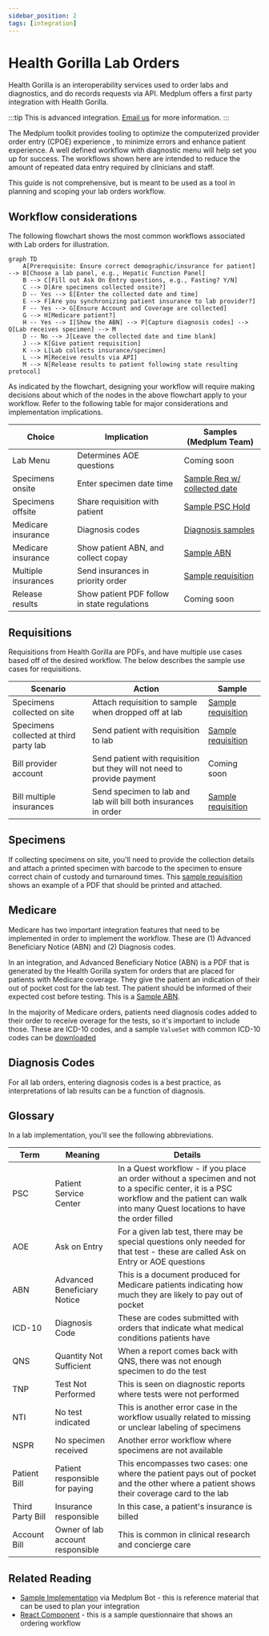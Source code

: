 ```yaml
---
sidebar_position: 2
tags: [integration]
---
```


# Health Gorilla Lab Orders

Health Gorilla is an interoperability services used to order labs and diagnostics, and do records requests via API. Medplum offers a first party integration with Health Gorilla.

:::tip
This is advanced integration. [Email us](mailto:info+healthgorilla@medplum.com?subject=Health%20Gorilla%20Integration%20for%20Medplum) for more information.
:::

The Medplum toolkit provides tooling to optimize the computerized provider order entry (CPOE) experience , to minimize errors and enhance patient experience. A well defined workflow with diagnostic menu will help set you up for success. The workflows shown here are intended to reduce the amount of repeated data entry required by clinicians and staff.

This guide is not comprehensive, but is meant to be used as a tool in planning and scoping your lab orders workflow.

## Workflow considerations

The following flowchart shows the most common workflows associated with Lab orders for illustration.

```mermaid
graph TD
    A[Prerequisite: Ensure correct demographic/insurance for patient] --> B[Choose a lab panel, e.g., Hepatic Function Panel]
    B --> C[Fill out Ask On Entry questions, e.g., Fasting? Y/N]
    C --> D[Are specimens collected onsite?]
    D -- Yes --> E[Enter the collected date and time]
    E --> F[Are you synchronizing patient insurance to lab provider?]
    F -- Yes --> G[Ensure Account and Coverage are collected]
    G --> H[Medicare patient?]
    H -- Yes --> I[Show the ABN] --> P[Capture diagnosis codes] --> Q[Lab receives specimen] --> M
    D -- No --> J[Leave the collected date and time blank]
    J --> K[Give patient requisition]
    K --> L[Lab collects insurance/specimen]
    L --> M[Receive results via API]
    M --> N[Release results to patient following state resulting protocol]
```

As indicated by the flowchart, designing your workflow will require making decisions about which of the nodes in the above flowchart apply to your workflow. Refer to the following table for major considerations and implementation implications.

| Choice              | Implication                                  | Samples (Medplum Team)                                                                                                |
| ------------------- | -------------------------------------------- | --------------------------------------------------------------------------------------------------------------------- |
| Lab Menu            | Determines AOE questions                     | Coming soon                                                                                                           |
| Specimens onsite    | Enter specimen date time                     | [Sample Req w/ collected date](https://drive.google.com/file/d/1gVvhw-2OnW9IlwZU2ly13jZGbGMAyW0O/view?usp=drive_link) |
| Specimens offsite   | Share requisition with patient               | [Sample PSC Hold](https://drive.google.com/file/d/1EIwAmFxrgdvRNBbL3p9pm4RarKXUS-ET/view?usp=drive_link)              |
| Medicare insurance  | Diagnosis codes                              | [Diagnosis samples](https://drive.google.com/file/d/1cFHGBud9IlGH86yilxe-KkDxGUbGr2Mn/view?usp=drive_link)            |
| Medicare insurance  | Show patient ABN, and collect copay          | [Sample ABN](https://drive.google.com/file/d/1l6VbtqdlkDbCJr_DPQwfKOpoaRo2giTM/view?usp=drive_link)                   |
| Multiple insurances | Send insurances in priority order            | [Sample requisition](https://drive.google.com/file/d/1QMrLkP71ysQEMIi3EOKx0BWeJOATUeCw/view?usp=drive_link)           |
| Release results     | Show patient PDF follow in state regulations | Coming soon                                                                                                           |

## Requisitions

Requisitions from Health Gorilla are PDFs, and have multiple use cases based off of the desired workflow. The below describes the sample use cases for requisitions.

| Scenario                               | Action                                                                  | Sample                                                                                                      |
| -------------------------------------- | ----------------------------------------------------------------------- | ----------------------------------------------------------------------------------------------------------- |
| Specimens collected on site            | Attach requisition to sample when dropped off at lab                    | [Sample requisition](https://drive.google.com/file/d/1EIwAmFxrgdvRNBbL3p9pm4RarKXUS-ET/view?usp=drive_link) |
| Specimens collected at third party lab | Send patient with requisition to lab                                    | [Sample requisition](https://drive.google.com/file/d/1EIwAmFxrgdvRNBbL3p9pm4RarKXUS-ET/view?usp=drive_link) |
| Bill provider account                  | Send patient with requisition but they will not need to provide payment | Coming soon                                                                                                 |
| Bill multiple insurances               | Send specimen to lab and lab will bill both insurances in order         | [Sample requisition](https://drive.google.com/file/d/1QMrLkP71ysQEMIi3EOKx0BWeJOATUeCw/view?usp=drive_link) |

## Specimens

If collecting specimens on site, you'll need to provide the collection details and attach a printed specimen with barcode to the specimen to ensure correct chain of custody and turnaround times. This [sample requisition](https://drive.google.com/file/d/1EIwAmFxrgdvRNBbL3p9pm4RarKXUS-ET/view?usp=drive_link) shows an example of a PDF that should be printed and attached.

## Medicare

Medicare has two important integration features that need to be implemented in order to implement the workflow. These are (1) Advanced Beneficiary Notice (ABN) and (2) Diagnosis codes.

In an integration, and Advanced Beneficiary Notice (ABN) is a PDF that is generated by the Health Gorilla system for orders that are placed for patients with Medicare coverage. They give the patient an indication of their out of pocket cost for the lab test. The patient should be informed of their expected cost before testing. This is a [Sample ABN](https://drive.google.com/file/d/1l6VbtqdlkDbCJr_DPQwfKOpoaRo2giTM/view?usp=drive_link).

In the majority of Medicare orders, patients need diagnosis codes added to their order to receive overage for the tests, so it's important to include those. These are ICD-10 codes, and a sample `ValueSet` with common ICD-10 codes can be [downloaded](https://drive.google.com/file/d/1cFHGBud9IlGH86yilxe-KkDxGUbGr2Mn/view?usp=drive_link)

## Diagnosis Codes

For all lab orders, entering diagnosis codes is a best practice, as interpretations of lab results can be a function of diagnosis.

## Glossary

In a lab implementation, you'll see the following abbreviations.

| Term             | Meaning                          | Details                                                                                                                                                                                       |
| ---------------- | -------------------------------- | --------------------------------------------------------------------------------------------------------------------------------------------------------------------------------------------- |
| PSC              | Patient Service Center           | In a Quest workflow - if you place an order without a specimen and not to a specific center, it is a PSC workflow and the patient can walk into many Quest locations to have the order filled |
| AOE              | Ask on Entry                     | For a given lab test, there may be special questions only needed for that test - these are called Ask on Entry or AOE questions                                                               |
| ABN              | Advanced Beneficiary Notice      | This is a document produced for Medicare patients indicating how much they are likely to pay out of pocket                                                                                    |
| ICD-10           | Diagnosis Code                   | These are codes submitted with orders that indicate what medical conditions patients have                                                                                                     |
| QNS              | Quantity Not Sufficient          | When a report comes back with QNS, there was not enough specimen to do the test                                                                                                               |
| TNP              | Test Not Performed               | This is seen on diagnostic reports where tests were not performed                                                                                                                             |
| NTI              | No test indicated                | This is another error case in the workflow usually related to missing or unclear labeling of specimens                                                                                        |
| NSPR             | No specimen received             | Another error workflow where specimens are not available                                                                                                                                      |
| Patient Bill     | Patient responsible for paying   | This encompasses two cases: one where the patient pays out of pocket and the other where a patient shows their coverage card to the lab                                                       |
| Third Party Bill | Insurance responsible            | In this case, a patient's insurance is billed                                                                                                                                                 |
| Account Bill     | Owner of lab account responsible | This is common in clinical research and concierge care                                                                                                                                        |

## Related Reading

- [Sample Implementation](https://github.com/medplum/medplum/tree/main/examples/medplum-demo-bots/src/health-gorilla) via Medplum Bot - this is reference material that can be used to plan your integration
- [React Component](https://storybook.medplum.com/?path=/story/medplum-questionnaireform--lab-ordering) - this is a sample questionnaire that shows an ordering workflow
